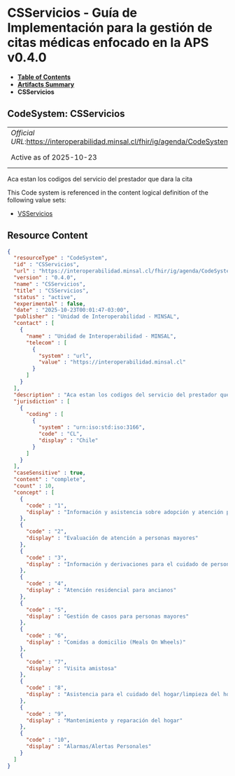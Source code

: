 # CSServicios - Guía de Implementación para la gestión de citas médicas enfocado en la APS v0.4.0

* [**Table of Contents**](toc.md)
* [**Artifacts Summary**](artifacts.md)
* **CSServicios**

## CodeSystem: CSServicios 

| | |
| :--- | :--- |
| *Official URL*:https://interoperabilidad.minsal.cl/fhir/ig/agenda/CodeSystem/CSServicios | *Version*:0.4.0 |
| Active as of 2025-10-23 | *Computable Name*:CSServicios |

 
Aca estan los codigos del servicio del prestador que dara la cita 

 This Code system is referenced in the content logical definition of the following value sets: 

* [VSServicios](ValueSet-VSServicios.md)



## Resource Content

```json
{
  "resourceType" : "CodeSystem",
  "id" : "CSServicios",
  "url" : "https://interoperabilidad.minsal.cl/fhir/ig/agenda/CodeSystem/CSServicios",
  "version" : "0.4.0",
  "name" : "CSServicios",
  "title" : "CSServicios",
  "status" : "active",
  "experimental" : false,
  "date" : "2025-10-23T00:01:47-03:00",
  "publisher" : "Unidad de Interoperabilidad - MINSAL",
  "contact" : [
    {
      "name" : "Unidad de Interoperabilidad - MINSAL",
      "telecom" : [
        {
          "system" : "url",
          "value" : "https://interoperabilidad.minsal.cl"
        }
      ]
    }
  ],
  "description" : "Aca estan los codigos del servicio del prestador que dara la cita",
  "jurisdiction" : [
    {
      "coding" : [
        {
          "system" : "urn:iso:std:iso:3166",
          "code" : "CL",
          "display" : "Chile"
        }
      ]
    }
  ],
  "caseSensitive" : true,
  "content" : "complete",
  "count" : 10,
  "concept" : [
    {
      "code" : "1",
      "display" : "Información y asistencia sobre adopción y atención permanente"
    },
    {
      "code" : "2",
      "display" : "Evaluación de atención a personas mayores"
    },
    {
      "code" : "3",
      "display" : "Información y derivaciones para el cuidado de personas mayores"
    },
    {
      "code" : "4",
      "display" : "Atención residencial para ancianos"
    },
    {
      "code" : "5",
      "display" : "Gestión de casos para personas mayores"
    },
    {
      "code" : "6",
      "display" : "Comidas a domicilio (Meals On Wheels)"
    },
    {
      "code" : "7",
      "display" : "Visita amistosa"
    },
    {
      "code" : "8",
      "display" : "Asistencia para el cuidado del hogar/limpieza del hogar"
    },
    {
      "code" : "9",
      "display" : "Mantenimiento y reparación del hogar"
    },
    {
      "code" : "10",
      "display" : "Alarmas/Alertas Personales"
    }
  ]
}

```
